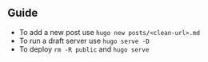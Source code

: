 ## Guide 
* To add a new post use `hugo new posts/<clean-url>.md`
* To run a draft server use `hugo serve -D`
* To deploy `rm -R public` and `hugo serve`